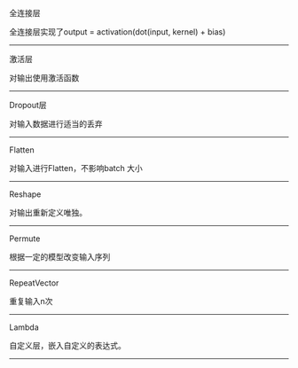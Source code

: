 全连接层

全连接层实现了output = activation\(dot\(input, kernel\) + bias\)

---

激活层

对输出使用激活函数

---

Dropout层

对输入数据进行适当的丢弃

---

Flatten

对输入进行Flatten，不影响batch 大小

---

Reshape

对输出重新定义唯独。

---

Permute

根据一定的模型改变输入序列

---

RepeatVector

重复输入n次

---

Lambda

自定义层，嵌入自定义的表达式。

---

